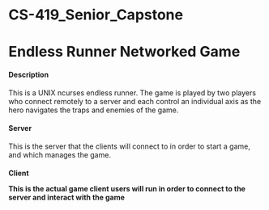 # CS-419_Senior_Capstone
<h1>Endless Runner Networked Game</h1>

<h4> Description </h4>
<p> This is a UNIX ncurses endless runner. The game is played by two players who connect remotely
 to a server and each control an individual axis as the hero navigates the traps and enemies of the game. </p>
 
 <h4> Server </h4>
 <p> This is the server that the clients will connect to in order to start a game, and which manages the game. </p>
 
 <h4> Client </hr>
 <p> This is the actual game client users will run in order to connect to the server and interact with the game </p>
